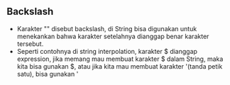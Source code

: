 ## Backslash

- Karakter "\" disebut backslash, di String bisa digunakan untuk menekankan bahwa karakter setelahnya dianggap benar karakter tersebut.
- Seperti contohnya di string interpolation, karakter $ dianggap expression, jika memang mau membuat karakter $ dalam String, maka kita bisa gunakan \$, atau jika kita mau membuat karakter '(tanda petik satu), bisa gunakan \'

